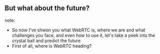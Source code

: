 ##  But what about the <span class="highlight-alt">future</span>?

note:
- So now I've shwon you what WebRTC is, where we are and what challenges you
  face, and even how to use it, let's take a peek into the crystal ball and
  predict the future
- First of all, where is WebRTC heading?
